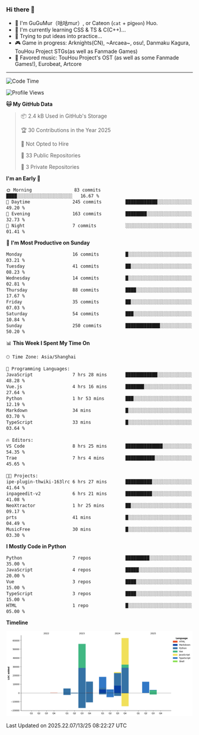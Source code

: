 ### Hi there 👋

- 🧐 I'm GuGuMur（咕咕mur）, or Cateon (`cat` + pig`eon`) Huo.
- 🌱 I'm currently learning CSS & TS & C(C++)...
- 🤔 Trying to put ideas into practice...
- 🎮 Game in progress: Arknights(CN), ~Arcaea~, osu!, Danmaku Kagura, TouHou Project STGs(as well as Fanmade Games)
- 🎵 Favored music: TouHou Project's OST (as well as some Fanmade Games!), Eurobeat, Artcore

----
<!--START_SECTION:waka-->
![Code Time](http://img.shields.io/badge/Code%20Time-10%20hrs%2041%20mins-blue)

![Profile Views](http://img.shields.io/badge/Profile%20Views-1-blue)

**🐱 My GitHub Data** 

> 📦 2.4 kB Used in GitHub's Storage 
 > 
> 🏆 30 Contributions in the Year 2025
 > 
> 🚫 Not Opted to Hire
 > 
> 📜 33 Public Repositories 
 > 
> 🔑 3 Private Repositories 
 > 
**I'm an Early 🐤** 

```text
🌞 Morning                83 commits          ████░░░░░░░░░░░░░░░░░░░░░   16.67 % 
🌆 Daytime                245 commits         ████████████░░░░░░░░░░░░░   49.20 % 
🌃 Evening                163 commits         ████████░░░░░░░░░░░░░░░░░   32.73 % 
🌙 Night                  7 commits           ░░░░░░░░░░░░░░░░░░░░░░░░░   01.41 % 
```
📅 **I'm Most Productive on Sunday** 

```text
Monday                   16 commits          █░░░░░░░░░░░░░░░░░░░░░░░░   03.21 % 
Tuesday                  41 commits          ██░░░░░░░░░░░░░░░░░░░░░░░   08.23 % 
Wednesday                14 commits          █░░░░░░░░░░░░░░░░░░░░░░░░   02.81 % 
Thursday                 88 commits          ████░░░░░░░░░░░░░░░░░░░░░   17.67 % 
Friday                   35 commits          ██░░░░░░░░░░░░░░░░░░░░░░░   07.03 % 
Saturday                 54 commits          ███░░░░░░░░░░░░░░░░░░░░░░   10.84 % 
Sunday                   250 commits         █████████████░░░░░░░░░░░░   50.20 % 
```


📊 **This Week I Spent My Time On** 

```text
🕑︎ Time Zone: Asia/Shanghai

💬 Programming Languages: 
JavaScript               7 hrs 28 mins       ████████████░░░░░░░░░░░░░   48.28 % 
Vue.js                   4 hrs 16 mins       ███████░░░░░░░░░░░░░░░░░░   27.64 % 
Python                   1 hr 53 mins        ███░░░░░░░░░░░░░░░░░░░░░░   12.19 % 
Markdown                 34 mins             █░░░░░░░░░░░░░░░░░░░░░░░░   03.70 % 
TypeScript               33 mins             █░░░░░░░░░░░░░░░░░░░░░░░░   03.64 % 

🔥 Editors: 
VS Code                  8 hrs 25 mins       ██████████████░░░░░░░░░░░   54.35 % 
Trae                     7 hrs 4 mins        ███████████░░░░░░░░░░░░░░   45.65 % 

🐱‍💻 Projects: 
ipe-plugin-thwiki-163lrc 6 hrs 27 mins       ██████████░░░░░░░░░░░░░░░   41.64 % 
inpageedit-v2            6 hrs 21 mins       ██████████░░░░░░░░░░░░░░░   41.08 % 
NeoXtractor              1 hr 25 mins        ██░░░░░░░░░░░░░░░░░░░░░░░   09.17 % 
prts                     41 mins             █░░░░░░░░░░░░░░░░░░░░░░░░   04.49 % 
MusicFree                30 mins             █░░░░░░░░░░░░░░░░░░░░░░░░   03.30 % 
```

**I Mostly Code in Python** 

```text
Python                   7 repos             █████████░░░░░░░░░░░░░░░░   35.00 % 
JavaScript               4 repos             █████░░░░░░░░░░░░░░░░░░░░   20.00 % 
Vue                      3 repos             ████░░░░░░░░░░░░░░░░░░░░░   15.00 % 
TypeScript               3 repos             ████░░░░░░░░░░░░░░░░░░░░░   15.00 % 
HTML                     1 repo              █░░░░░░░░░░░░░░░░░░░░░░░░   05.00 % 
```



**Timeline**

![Lines of Code chart](https://raw.githubusercontent.com/GuGuMur/GuGuMur/main/assets/bar_graph.png)


 Last Updated on 2025.22.07/13/25 08:22:27 UTC
<!--END_SECTION:waka-->

<!-- ![Metrics](https://metrics.lecoq.io/GuGuMur?template=classic&config.timezone=Asia%2FShanghai) -->
